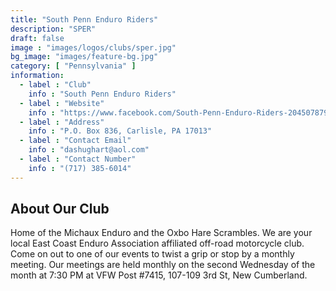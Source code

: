 ```yaml
---
title: "South Penn Enduro Riders"
description: "SPER"
draft: false
image : "images/logos/clubs/sper.jpg"
bg_image: "images/feature-bg.jpg"
category: [ "Pennsylvania" ]
information:
  - label : "Club"
    info : "South Penn Enduro Riders"
  - label : "Website"
    info : "https://www.facebook.com/South-Penn-Enduro-Riders-204507879633515/"
  - label : "Address"
    info : "P.O. Box 836, Carlisle, PA 17013"
  - label : "Contact Email"
    info : "dashughart@aol.com"
  - label : "Contact Number"
    info : "(717) 385-6014"
---
```


## About Our Club

Home of the Michaux Enduro and the Oxbo Hare Scrambles. We are your local East Coast Enduro Association affiliated off-road motorcycle club. Come on out to one of our events to twist a grip or stop by a monthly meeting.
Our meetings are held monthly on the second Wednesday of the month at 7:30 PM at VFW Post #7415,
107-109 3rd St, New Cumberland.
